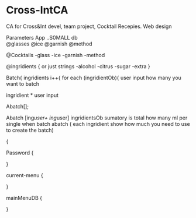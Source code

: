 # Cross-IntCA
CA for Cross&amp;Int devel, team project, Cocktail Recepies. Web design

Parameters App
..S0MALL db  
@glasses 
@ice
@garnish
@method


@Cocktails
-glass
-ice
-garnish
-method


@ingridients
{   or just strings 
-alcohol 
-citrus
-sugar
-extra
} 

Batch{ 
ingridients i++{
for each (ingridientOb){
user input how many you want to batch

ingridient * user input

Abatch[];


Abatch [ing*user+ ing*user]
ingridientsOb sumatory is total how many ml per single when batch
abatch ( each ingridient show how much you need to use to create the batch)

{

Password {

}

current-menu {

}

mainMenuDB {

}